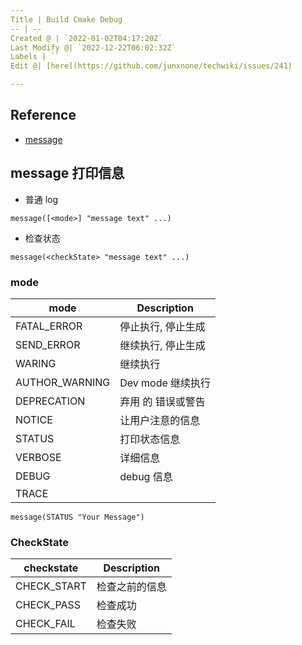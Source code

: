 ```yaml
---
Title | Build Cmake Debug
-- | --
Created @ | `2022-01-02T04:17:20Z`
Last Modify @| `2022-12-22T06:02:32Z`
Labels | ``
Edit @| [here](https://github.com/junxnone/techwiki/issues/241)

---
```

## Reference
- [message](https://cmake.org/cmake/help/latest/command/message.html)

## message 打印信息
- 普通 log
```
message([<mode>] "message text" ...)  
```

- 检查状态
```
message(<checkState> "message text" ...)
```

### mode


mode | Description
-- | --
FATAL_ERROR | 停止执行, 停止生成
SEND_ERROR | 继续执行, 停止生成
WARING | 继续执行
AUTHOR_WARNING | Dev mode 继续执行
DEPRECATION | 弃用 的 错误或警告
NOTICE | 让用户注意的信息
STATUS | 打印状态信息
VERBOSE |  详细信息
DEBUG | debug 信息
TRACE |


```
message(STATUS "Your Message")
```

### CheckState

checkstate | Description
-- | --
CHECK_START | 检查之前的信息
CHECK_PASS | 检查成功
CHECK_FAIL | 检查失败



